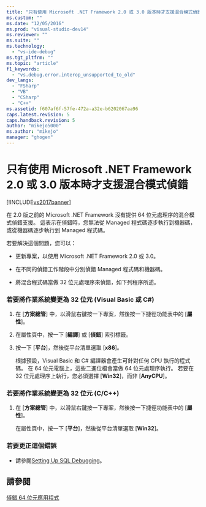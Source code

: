 ```yaml
---
title: "只有使用 Microsoft .NET Framework 2.0 或 3.0 版本時才支援混合模式偵錯 | Microsoft Docs"
ms.custom: ""
ms.date: "12/05/2016"
ms.prod: "visual-studio-dev14"
ms.reviewer: ""
ms.suite: ""
ms.technology: 
  - "vs-ide-debug"
ms.tgt_pltfrm: ""
ms.topic: "article"
f1_keywords: 
  - "vs.debug.error.interop_unsupported_to_old"
dev_langs: 
  - "FSharp"
  - "VB"
  - "CSharp"
  - "C++"
ms.assetid: f607af6f-57fe-472a-a32e-b6202067aa96
caps.latest.revision: 5
caps.handback.revision: 5
author: "mikejo5000"
ms.author: "mikejo"
manager: "ghogen"
---
```

# 只有使用 Microsoft .NET Framework 2.0 或 3.0 版本時才支援混合模式偵錯
[!INCLUDE[vs2017banner](../code-quality/includes/vs2017banner.md)]

在 2.0 版之前的 Microsoft .NET Framework 沒有提供 64 位元處理序的混合模式偵錯支援。  這表示在偵錯時，您無法從 Managed 程式碼逐步執行到機器碼，或從機器碼逐步執行到 Managed 程式碼。  
  
 若要解決這個問題，您可以：  
  
-   更新專案，以使用 Microsoft .NET Framework 2.0 或 3.0。  
  
-   在不同的偵錯工作階段中分別偵錯 Managed 程式碼和機器碼。  
  
-   將混合程式碼當做 32 位元處理序來偵錯，如下列程序所述。  
  
### 若要將作業系統變更為 32 位元 \(Visual Basic 或 C\#\)  
  
1.  在 \[**方案總管**\] 中，以滑鼠右鍵按一下專案，然後按一下捷徑功能表中的 \[**屬性**\]。  
  
2.  在屬性頁中，按一下 \[**編譯**\] 或 \[**偵錯**\] 索引標籤。  
  
3.  按一下 \[**平台**\]，然後從平台清單選取 \[**x86**\]。  
  
     根據預設，Visual Basic 和 C\# 編譯器會產生可針對任何 CPU 執行的程式碼。  在 64 位元電腦上，這些二進位檔會當做 64 位元處理序執行。  若要在 32 位元處理序上執行，您必須選擇 \[**Win32**\]，而非 \[**AnyCPU**\]。  
  
### 若要將作業系統變更為 32 位元 \(C\/C\+\+\)  
  
1.  在 \[**方案總管**\] 中，以滑鼠右鍵按一下專案，然後按一下捷徑功能表中的 \[**屬性**\]。  
  
     在屬性頁中，按一下 \[**平台**\]，然後從平台清單選取 \[**Win32**\]。  
  
### 若要更正這個錯誤  
  
-   請參閱[Setting Up SQL Debugging](http://msdn.microsoft.com/zh-tw/3db09e68-edcc-42de-9c22-4e97cfd55ab3)。  
  
## 請參閱  
 [偵錯 64 位元應用程式](../debugger/debug-64-bit-applications.md)